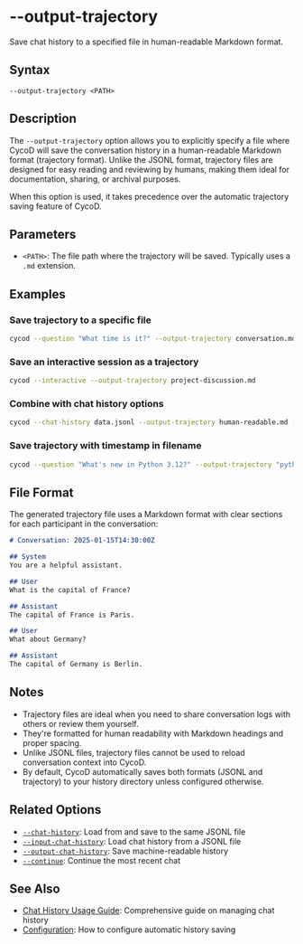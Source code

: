 # --output-trajectory

Save chat history to a specified file in human-readable Markdown format.

## Syntax

```
--output-trajectory <PATH>
```

## Description

The `--output-trajectory` option allows you to explicitly specify a file where CycoD will save the conversation history in a human-readable Markdown format (trajectory format). Unlike the JSONL format, trajectory files are designed for easy reading and reviewing by humans, making them ideal for documentation, sharing, or archival purposes.

When this option is used, it takes precedence over the automatic trajectory saving feature of CycoD.

## Parameters

- `<PATH>`: The file path where the trajectory will be saved. Typically uses a `.md` extension.

## Examples

### Save trajectory to a specific file

```bash
cycod --question "What time is it?" --output-trajectory conversation.md
```

### Save an interactive session as a trajectory

```bash
cycod --interactive --output-trajectory project-discussion.md
```

### Combine with chat history options

```bash
cycod --chat-history data.jsonl --output-trajectory human-readable.md --question "Summarize our progress"
```

### Save trajectory with timestamp in filename

```bash
cycod --question "What's new in Python 3.12?" --output-trajectory "python-discussion-$(date +%Y-%m-%d).md"
```

## File Format

The generated trajectory file uses a Markdown format with clear sections for each participant in the conversation:

```markdown
# Conversation: 2025-01-15T14:30:00Z

## System
You are a helpful assistant.

## User
What is the capital of France?

## Assistant
The capital of France is Paris.

## User
What about Germany?

## Assistant
The capital of Germany is Berlin.
```

## Notes

- Trajectory files are ideal when you need to share conversation logs with others or review them yourself.
- They're formatted for human readability with Markdown headings and proper spacing.
- Unlike JSONL files, trajectory files cannot be used to reload conversation context into CycoD.
- By default, CycoD automatically saves both formats (JSONL and trajectory) to your history directory unless configured otherwise.

## Related Options

- [`--chat-history`](chat-history.md): Load from and save to the same JSONL file
- [`--input-chat-history`](input-chat-history.md): Load chat history from a JSONL file
- [`--output-chat-history`](output-chat-history.md): Save machine-readable history
- [`--continue`](continue.md): Continue the most recent chat

## See Also

- [Chat History Usage Guide](../../../usage/chat-history.md): Comprehensive guide on managing chat history
- [Configuration](../../../usage/configuration.md): How to configure automatic history saving